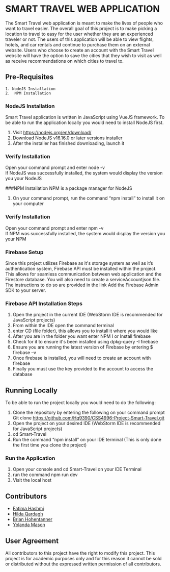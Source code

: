 # SMART TRAVEL WEB APPLICATION  
The Smart Travel web application is meant to make the lives of people who want to travel easier. The overall goal of this project is to make picking a location to travel to easy for the user whether they are an experienced traveler or not. The users of this application will be able to view flights, hotels, and car rentals and continue to purchase them on an external website. Users who choose to create an account with the Smart Travel website will have the option to save the cities that they wish to visit as well as receive recommendations on which cities to travel to. 

## Pre-Requisites
    1. NodeJS Installation
    2.  NPM Installation
    
### NodeJS Installation
Smart Travel application is written in JavaScript using VueJS framework. To be able to run the application locally you would need to install NodeJS first.
1. Visit https://nodejs.org/en/download/ 
2. Download NodeJS v16.16.0 or later versions installer
4. After the installer has finished downloading, launch it

### Verify Installation
Open your command prompt and enter
node -v  
If NodeJS was successfully installed, the system would display the version you your NodeJS

###NPM Installation
NPM is a package manager for NodeJS 
1. On your command prompt, run the command “npm install” to install it on your computer

### Verify Installation
Open your command prompt and enter
npm -v  
If NPM was successfully installed, the system would display the version you your NPM

### Firebase Setup
Since this project utilizes Firebase as it's storage system as well as it’s authentication system, Firebase API must be installed within the project. This allows for seamless communication between web application and the Firestore database. You will also need to create a serviceAccountjson.file. The instructions to do so are provided in the link Add the Firebase Admin SDK to your server. 

### Firebase API Installation Steps
1. Open the project in the current IDE (WebStorm IDE is recommended for JavaScript projects)
2. From within the IDE open the command terminal
3. enter CD (file folder), this allows you to install it where you would like
4. After you are in the folder you want enter NPM I or Install firebase
5. Check for it to ensure it's been installed using dpkg-query -I firebase
6. Ensure you are running the latest version of Firebase by entering $ firebase –v
7. Once firebase is installed, you will need to create an account with firebase
8. Finally you must use the key provided to the account to access the database

## Running Locally
To be able to run the project locally you would need to do the following:
1. Clone the repository by entering the following on your command prompt
Git clone https://github.com/Hq9390/CSS4996-Project-Smart-Travel.git
2. Open the project on your desired IDE (WebStorm IDE is recommended for JavaScript projects)
3. cd Smart-Travel
4. Run the command “npm install” on your IDE terminal (This is only done the first time you clone the project)

### Run the Application
1. Open your console and cd Smart-Travel on your IDE Terminal
2. run the command
npm run dev 
3. Visit the local host 

## Contributors

- [Fatima Hashmi ](https://github.com/eu6179)
- [Hilda Qardagh ](https://github.com/Hq9390)
- [Brian Hohentanner ](https://github.com/bhohentanner)
- [Yolanda Mason ](https://github.com/ymason48)

## User Agreement
All contributors to this project have the right to modify this project. This project is for academic purposes only and for this reason it cannot be sold or distributed without the expressed written permission of all contributors. 



